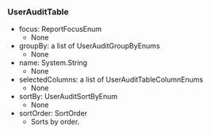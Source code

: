 ### UserAuditTable
- focus: ReportFocusEnum
  - None
- groupBy: a list of UserAuditGroupByEnums
  - None
- name: System.String
  - None
- selectedColumns: a list of UserAuditTableColumnEnums
  - None
- sortBy: UserAuditSortByEnum
  - None
- sortOrder: SortOrder
  - Sorts by order.
